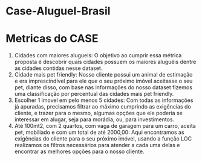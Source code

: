 # Case-Aluguel-Brasil

# Metricas do CASE

1. Cidades com maiores alugueis: O objetivo ao cumprir essa métrica proposta é descobrir quais cidades possuem os maiores aluguéis dentre as cidades contidas nesse dataset.
3. Cidade mais pet friendly: Nosso cliente possui um animal de estimação e era imprescindível para ele que o seu próximo imóvel aceitasse o seu pet, diante disso, com base nas informações do nosso dataset fizemos uma classificação por percentual das cidades mais pet friendly.
4. Escolher 1 imovel em pelo menos 5 cidades: Com todas as informações já apuradas, precisamos filtrar ao máximo cumprindo as exigências do cliente, e trazer para o mesmo, algumas opções que ele poderia se interessar em alugar, seja para morádia, ou, para investimentos. 
5. Até 100mt2, com 2 quartos, com vaga de garagem para um carro, aceita pet, mobiliado e com um total de até 2000,00: Aqui encontramos as exigências do cliente para o seu próximo imóvel, usando a função LOC realizamos os filtros necessários para atender a cada uma delas e encontrar as melhores opções para o nosso cliente. 

 
